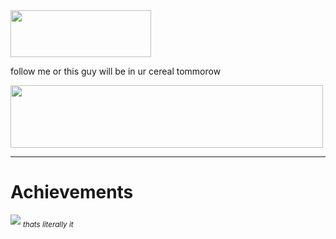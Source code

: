<img height="75px" width="225px" src="https://komarev.com/ghpvc/?username=dacoder101&label=pog+viewssssss&color=green">
<p>follow me or this guy will be in ur cereal tommorow</p>
<img height="100px"width="500px"src="https://m.media-amazon.com/images/S/aplus-media/vc/a0b2ca3e-d921-4ab8-b750-49bc30b1af5e._SR300,300_.jpg">
<hr>
<h1>Achievements</h1>
<img src="https://user-images.githubusercontent.com/107454678/220548624-031f674f-1698-4022-8837-f33c2b1f572b.png">
<sub><i>thats literally it</i></sub>
